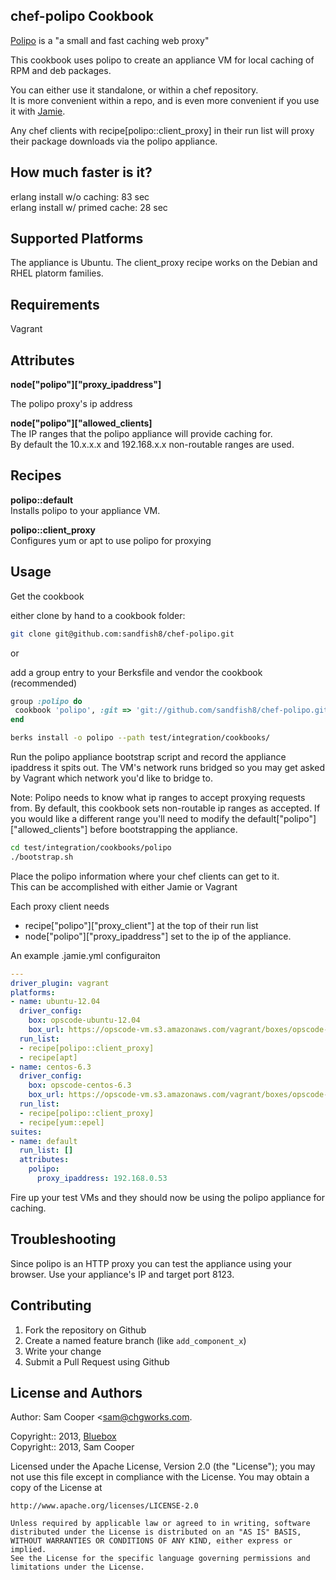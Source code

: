 chef-polipo Cookbook
--------------------

[Polipo](http://www.pps.univ-paris-diderot.fr/~jch/software/polipo/) is a "a small and fast caching web proxy"  

This cookbook uses polipo to create an appliance VM for local caching of RPM and deb packages.  

You can either use it standalone, or within a chef repository.  
It is more convenient within a repo, and is even more convenient if you use it with [Jamie](http://github.com/jamie-ci).  

Any chef clients with recipe\[polipo::client\_proxy\] in their run list will proxy their package downloads via the polipo appliance.  

How much faster is it?
---------------------

erlang install w/o caching:     83 sec  
erlang install w/ primed cache: 28 sec

Supported Platforms
-------------------

The appliance is Ubuntu.  The client_proxy recipe works on the Debian and RHEL platorm families.  

Requirements
------------

Vagrant


Attributes
----------

**node["polipo"]["proxy_ipaddress"]**

The polipo proxy's ip address

**node["polipo"]["allowed_clients]**  
The IP ranges that the polipo appliance will provide caching for.  
By default the 10.x.x.x and 192.168.x.x non-routable ranges are used.

Recipes
--------

**polipo::default**  
Installs polipo to your appliance VM.  


**polipo::client\_proxy**  
Configures yum or apt to use polipo for proxying

Usage
-----

Get the cookbook

either clone by hand to a cookbook folder:  
```bash
git clone git@github.com:sandfish8/chef-polipo.git
```

or

add a group entry to your Berksfile and vendor the cookbook  (recommended)  
  
```ruby
group :polipo do
 cookbook 'polipo', :git => 'git://github.com/sandfish8/chef-polipo.git'
end
```

```bash
berks install -o polipo --path test/integration/cookbooks/
```

Run the polipo appliance bootstrap script and record the appliance ipaddress it spits out.  The VM's network runs bridged so you may get asked by Vagrant which network you'd like to bridge to.

Note: Polipo needs to know what ip ranges to accept proxying requests from.  By default, this cookbook sets non-routable ip ranges as accepted.
If you would like a different range you'll need to modify the default["polipo"]["allowed_clients"] before bootstrapping the appliance.
 
```bash
cd test/integration/cookbooks/polipo
./bootstrap.sh
```

Place the polipo information where your chef clients can get to it.  
This can be accomplished with either Jamie or Vagrant

Each proxy client needs  
 - recipe["polipo"]["proxy\_client"] at the top of their run list
 - node["polipo"]["proxy\_ipaddress"] set to the ip of the appliance.

An example .jamie.yml configuraiton

```yaml
---
driver_plugin: vagrant
platforms:
- name: ubuntu-12.04
  driver_config:
    box: opscode-ubuntu-12.04
    box_url: https://opscode-vm.s3.amazonaws.com/vagrant/boxes/opscode-ubuntu-12.04.box
  run_list:
  - recipe[polipo::client_proxy]
  - recipe[apt]
- name: centos-6.3
  driver_config:
    box: opscode-centos-6.3
    box_url: https://opscode-vm.s3.amazonaws.com/vagrant/boxes/opscode-centos-6.3.box
  run_list:
  - recipe[polipo::client_proxy]
  - recipe[yum::epel]
suites:
- name: default
  run_list: []
  attributes:
    polipo:
      proxy_ipaddress: 192.168.0.53
```

Fire up your test VMs and they should now be using the polipo appliance for caching.

Troubleshooting
---------------

Since polipo is an HTTP proxy you can test the appliance using your browser.  Use your appliance's IP and target port 8123.

Contributing
------------

1. Fork the repository on Github
2. Create a named feature branch (like `add_component_x`)
3. Write your change
6. Submit a Pull Request using Github

License and Authors
-------------------

Author: Sam Cooper <sam@chgworks.com.

Copyright:: 2013, [Bluebox](http://bluebox.net)  
Copyright:: 2013, Sam Cooper

Licensed under the Apache License, Version 2.0 (the "License");
you may not use this file except in compliance with the License.
You may obtain a copy of the License at

    http://www.apache.org/licenses/LICENSE-2.0
    
    Unless required by applicable law or agreed to in writing, software
    distributed under the License is distributed on an "AS IS" BASIS,
    WITHOUT WARRANTIES OR CONDITIONS OF ANY KIND, either express or implied.
    See the License for the specific language governing permissions and
    limitations under the License.
